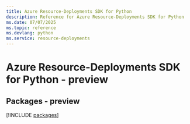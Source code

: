 ```yaml
---
title: Azure Resource-Deployments SDK for Python
description: Reference for Azure Resource-Deployments SDK for Python
ms.date: 07/07/2025
ms.topic: reference
ms.devlang: python
ms.service: resource-deployments
---
```

# Azure Resource-Deployments SDK for Python - preview
## Packages - preview
[!INCLUDE [packages](resource-deployments-index.md)]